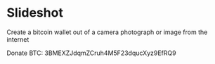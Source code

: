 # Slideshot
Create a bitcoin wallet out of a camera photograph or image from the internet

Donate BTC: 3BMEXZJdqmZCruh4M5F23dqucXyz9EfRQ9
